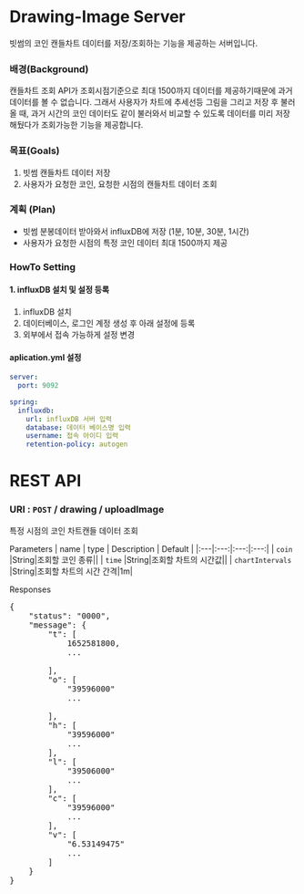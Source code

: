 # Drawing-Image Server

빗썸의 코인 캔들차트 데이터를 저장/조회하는 기능을 제공하는 서버입니다.

### 배경(Background)

캔들차트 조회 API가 조회시점기준으로 최대 1500까지 데이터를 제공하기때문에 과거 데이터를 볼 수 없습니다. 그래서 사용자가 차트에 추세선등 그림을 그리고 저장 후 불러올 때, 과거 시간의 코인 데이터도 같이 불러와서 비교할 수 있도록 데이터를 미리 저장해뒀다가 조회가능한 기능을 제공합니다.


### 목표(Goals)

1. 빗썸 캔들차트 데이터 저장
2. 사용자가 요청한 코인, 요청한 시점의 캔들차트 데이터 조회


### 계획 (Plan)
* 빗썸 분봉데이터 받아와서 influxDB에 저장 (1분, 10분, 30분, 1시간)
* 사용자가 요청한 시점의 특정 코인 데이터 최대 1500까지 제공


### HowTo Setting

#### 1. influxDB 설치 및 설정 등록
1. influxDB 설치
2. 데이터베이스, 로그인 계정 생성 후 아래 설정에 등록
3. 외부에서 접속 가능하게 설정 변경


#### aplication.yml 설정

```yml
server:
  port: 9092

spring:
  influxdb:
    url: influxDB 서버 입력
    database: 데이터 베이스명 입력
    username: 접속 아이디 입력
    retention-policy: autogen

```



# REST API

### URI : `POST` / drawing / uploadImage
특정 시점의 코인 차트캔들 데이터 조회 

Parameters
| name | type | Description | Default |
|:---|:---:|:---:|:---:|
| `coin` |String|조회할 코인 종류||
| `time` |String|조회할 차트의 시간값||
| `chartIntervals` |String|조회할 차트의 시간 간격|1m|

Responses
<pre>
{
    "status": "0000",
    "message": {
        "t": [
            1652581800,
            ...
           
        ],
        "o": [
            "39596000"
            ...
 
        ],
        "h": [
            "39596000"
            ...
        ],
        "l": [
            "39506000"
            ...
        ],
        "c": [
            "39596000"
            ...
        ], 
        "v": [
            "6.53149475"
            ...
        ]
    }
}
</pre>




